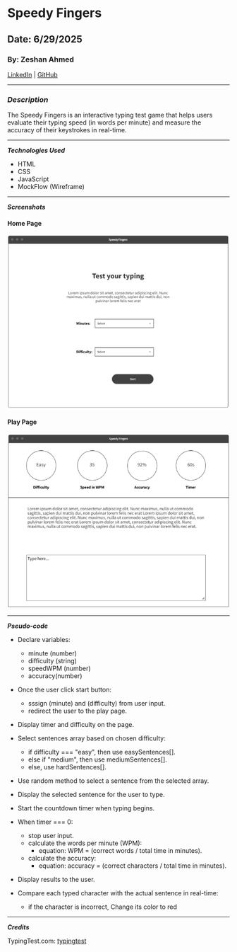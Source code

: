 # Speedy Fingers

## Date: 6/29/2025

### By: Zeshan Ahmed

[LinkedIn](https://www.linkedin.com/in/zeshan-ahmed-bh/) | [GitHub](https://github.com/zeshan2001)

---

### **_Description_**

The Speedy Fingers is an interactive typing test game that helps users evaluate their typing speed (in words per minute) and measure the accuracy of their keystrokes in real-time.

---

**_Technologies Used_**

- HTML
- CSS
- JavaScript
- MockFlow (Wireframe)

---

**_Screenshots_**

#### Home Page

![Home Page](Home-page.png)

#### Play Page

![Play Page](Play-Page.png)

---

**_Pseudo-code_**

- Declare variables:

  - minute (number)
  - difficulty (string)
  - speedWPM (number)
  - accuracy(number)

- Once the user click start button:

  - sssign (minute) and (difficulty) from user input.
  - redirect the user to the play page.

- Display timer and difficulty on the page.

- Select sentences array based on chosen difficulty:

  - if difficulty === "easy", then use easySentences[].
  - else if "medium", then use mediumSentences[].
  - else, use hardSentences[].

- Use random method to select a sentence from the selected array.

- Display the selected sentence for the user to type.

- Start the countdown timer when typing begins.

- When timer === 0:

  - stop user input.
  - calculate the words per minute (WPM):
    - equation: WPM = (correct words / total time in minutes).
  - calculate the accuracy:
    - equation: accuracy = (correct characters / total time in minutes).

- Display results to the user.

- Compare each typed character with the actual sentence in real-time:
  - if the character is incorrect, Change its color to red

---

**_Credits_**

TypingTest.com: [typingtest](https://www.typingtest.com/)

